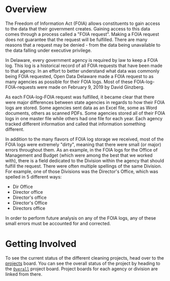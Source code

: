 # Overview

The Freedom of Information Act (FOIA) allows constituents to gain access to the data that their government creates. Gaining access to this data comes through a process called a "FOIA request". Making a FOIA request does not guarantee that the request will be fulfilled. There are many reasons that a request may be denied - from the data being unavailable to the data falling under executive privilege.

In Delaware, every government agency is required by law to keep a FOIA log. This log is a historical record of all FOIA requests that have been made to that agency. In an effort to better understand what data was commonly being FOIA requested, Open Data Delaware made a FOIA request to as many agencies as possible for their FOIA logs. Most of these FOIA-log-FOIA-requests were made on February 9, 2019 by David Ginzberg.

As each FOIA-log-FOIA request was fulfilled, it became clear that there were major differences between state agencies in regards to how their FOIA logs are stored. Some agencies sent data as an Excel file, some as Word documents, others as scanned PDFs. Some agencies stored all of their FOIA logs in one master file while others had one file for each year. Each agency tracked different information and called that information something different.

In addition to the many flavors of FOIA log storage we received, most of the FOIA logs were extremely "dirty", meaning that there were small (or major) errors throughout them. As an example, in the FOIA logs for the Office of Management and Budget (which were among the best that we worked with), there is a field dedicated to the Division within the agency that should fulfill the request. There were often multiple spellings of the same Division. For example, one of those Divisions was the Director's Office, which was spelled in 5 different ways:

* Dir Office
* Director office
* Director's office
* Director's Office
* Directors office

In order to perform future analysis on any of the FOIA logs, any of these small errors must be accounted for and corrected.

# Getting Involved

To see the current status of the different cleaning projects, head over to the [projects](https://github.com/OpenDataDE/DE_foia_log_cleaning/projects) board. You can see the overall status of the project by heading to the [`Overall`](https://github.com/OpenDataDE/DE_foia_log_cleaning/projects/25) project board. Project boards for each agency or division are linked from there.